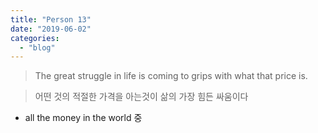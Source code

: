 ```yaml
---
title: "Person 13"
date: "2019-06-02"
categories: 
  - "blog"
---
```


> The great struggle in life is coming to grips with what that price is.

> 어떤 것의 적절한 가격을 아는것이 삶의 가장 힘든 싸움이다

- all the money in the world 중
